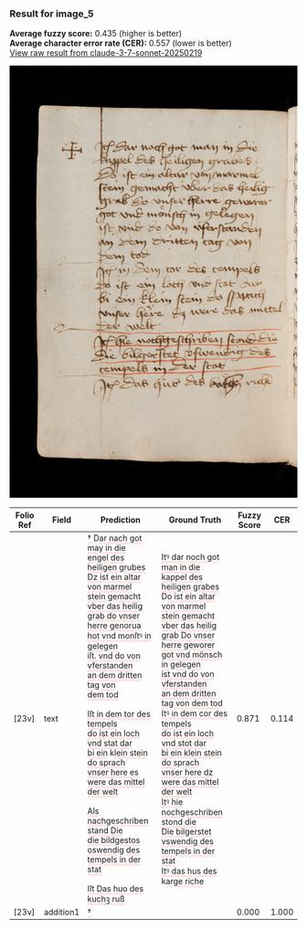 ### Result for image_5
**Average fuzzy score:** 0.435 (higher is better)<br>**Average character error rate (CER):** 0.557 (lower is better)<br>[View raw result from claude-3-7-sonnet-20250219](https://github.com/RISE-UNIBAS/humanities_data_benchmark/blob/main/results/2025-10-24/T0274/request_T0274_image_5.json)

<img src="https://github.com/RISE-UNIBAS/humanities_data_benchmark/blob/main/benchmarks/medieval_manuscripts/images/image_5.jpg?raw=true" alt="image_5" width="800px">

<style>
.diff { text-decoration: underline; text-decoration-color: #ffcccc; text-decoration-style: wavy; }
</style>

| Folio Ref | Field | Prediction | Ground Truth | Fuzzy Score | CER |
|-----------|-------|------------|--------------|-------------|-----|
| [23v] | text | <span class="diff">†</span> D<span class="diff">ar nach got may in die<br>engel des heiligen gr</span>u<span class="diff">bes<br>Dz ist ein altar von marmel<br>stein gemacht vber das heilig<br>grab do vnser herre genorua<br>hot vnd monſtꝰ in gelegen<br>iſt. vnd do von vferstanden<br>an dem dritten tag von<br>dem tod<br><br>Iſt in dem tor des tempels<br>do ist ein loch vnd stat dar<br>bi ein</span> k<span class="diff">lein stein do sprach<br>vnser here es were das mittel<br>der welt<br><br>Als nachgeschriben stand Die<br>die bildgestos oswendig des<br>tempels in der stat<br><br>Iſt Das huo des kuchꝫ ruß</span> | <span class="diff">Itꝰ dar noch got man in die<br> kappel des heiligen grabes<br></span> D<span class="diff">o ist ein altar von marmel<br> stein gemacht vber das heilig<br> grab Do vnser herre geworer<br> got vnd mönsch in gelegen<br> ist vnd do von vferstanden<br> an dem dritten tag von dem tod<br> Itꝰ in dem cor des tempels<br> do ist ein loch vnd stot dar<br> bi ein klein stein do sprach<br> vnser here dz were das mittel<br> der welt<br> Itꝰ hie nochgeschriben stond die<br> Die bilgerstet vswendig des<br> tempels in der stat<br> Itꝰ das h</span>u<span class="diff">s des</span> k<span class="diff">arge riche</span> | 0.871 | 0.114 |
| [23v] | addition1 | <span class="diff">†</span> |  | 0.000 | 1.000 |

